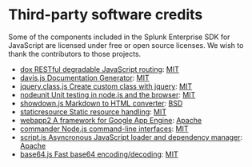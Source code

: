 # Third-party software credits

Some of the components included in the Splunk Enterprise SDK for JavaScript are licensed under free or open source licenses. We wish to thank the contributors to those projects.

* [dox RESTful degradable JavaScript routing][dox]: [MIT][dox-license]
* [davis.js Documentation Generator][davis.js]: [MIT][davis-license]
* [jquery.class.js Create custom class with jquery][jquery.class.js]: [MIT][jquery.class-license]
* [nodeunit Unit testing in node.js and the browser][nodeunit]: [MIT][nodeunit-license]
* [showdown.js Markdown to HTML converter][showdown.js]: [BSD][showdown-license]
* [staticresource Static resource handling][staticresource]: [MIT][staticresource-license]
* [webapp2 A framework for Google App Engine][webapp2]: [Apache][webapp2-license]
* [commander Node.js command-line interfaces][commander]: [MIT][commander-license]
* [script.js Asyncronous JavaScript loader and dependency manager][script.js]: [Apache][scriptjs-license]
* [base64.js Fast base64 encoding/decoding][base64.js]: [MIT][base64-license]


[dox]:                      https://github.com/visionmedia/dox
[davis.js]:                 https://github.com/olivernn/davis.js
[jquery.class.js]:          http://ejohn.org/blog/simple-javascript-inheritance/
[nodeunit]:                 https://github.com/caolan/nodeunit/
[showdown.js]:              https://github.com/coreyti/showdown/
[staticresource]:           https://github.com/atsuya/static-resource/
[webapp2]:                  http://code.google.com/p/webapp-improved/
[commander]:                https://github.com/visionmedia/commander.js/
[script.js]:                https://github.com/ded/script.js/
[base64.js]:                http://code.google.com/p/javascriptbase64/
[dox-license]:              https://github.com/splunk/splunk-sdk-javascript/blob/master/licenses/LICENSE-DOX
[davis-license]:            https://github.com/splunk/splunk-sdk-javascript/blob/master/licenses/LICENSE-DAVIS
[jquery.class-license]:     https://github.com/splunk/splunk-sdk-javascript/blob/master/licenses/LICENSE-JQUERYCLASS
[nodeunit-license]:         https://github.com/splunk/splunk-sdk-javascript/blob/master/licenses/LICENSE-NODEUNIT
[showdown-license]:         https://github.com/splunk/splunk-sdk-javascript/blob/master/licenses/LICENSE-SHOWDOWN
[staticresource-license]:   https://github.com/splunk/splunk-sdk-javascript/blob/master/licenses/LICENSE-STATICRESOURCE
[webapp2-license]:          https://github.com/splunk/splunk-sdk-javascript/blob/master/licenses/LICENSE-WEBAPP2
[commander-license]:        https://github.com/splunk/splunk-sdk-javascript/blob/master/licenses/LICENSE-COMMANDER
[scriptjs-license]:         https://github.com/splunk/splunk-sdk-javascript/blob/master/licenses/LICENSE-SCRIPTJS
[base64-license]:           https://github.com/splunk/splunk-sdk-javascript/blob/master/licenses/LICENSE-BASE64
[event-license]:            https://github.com/splunk/splunk-sdk-javascript/blob/master/licenses/LICENSE-BASE64
